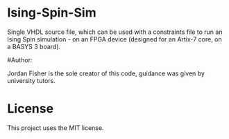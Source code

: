 # Ising-Spin-Sim

Single VHDL source file, which can be used with a constraints file to run an Ising Spin simulation - on an FPGA device (designed for an Artix-7 core, on a BASYS 3 board).

#Author:

Jordan Fisher is the sole creator of this code, guidance was given by university tutors.

# License

This project uses the MIT license.
